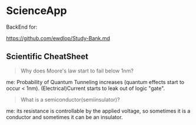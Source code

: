 # ScienceApp

BackEnd for:

<https://github.com/ewdlop/Study-Bank.md>

## Scientific CheatSheet

> Why does Moore's law start to fail below 1nm?

  me: Probability of Quantum Tunneling increases (quantum effects start to occur < 1nm). (Electrical)Current starts to leak out of logic "gate".

> What is a semiconductor(semiinsulator)?

 me: its resistance is controllable by the applied voltage, so sometimes it is a conductor and sometimes it can be an insulator.
